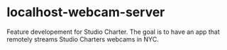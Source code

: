 # localhost-webcam-server

Feature developement for Studio Charter. 
The goal is to have an app that remotely streams Studio Charters webcams in NYC.